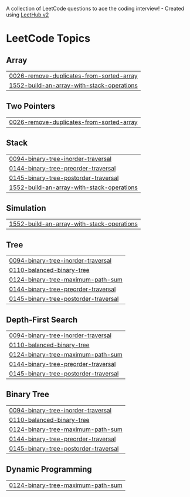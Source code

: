 A collection of LeetCode questions to ace the coding interview! - Created using [LeetHub v2](https://github.com/arunbhardwaj/LeetHub-2.0)
<!---LeetCode Topics Start-->
# LeetCode Topics
## Array
|  |
| ------- |
| [0026-remove-duplicates-from-sorted-array](https://github.com/wanjirudiana/Palindrome.cpp/tree/master/0026-remove-duplicates-from-sorted-array) |
| [1552-build-an-array-with-stack-operations](https://github.com/wanjirudiana/Palindrome.cpp/tree/master/1552-build-an-array-with-stack-operations) |
## Two Pointers
|  |
| ------- |
| [0026-remove-duplicates-from-sorted-array](https://github.com/wanjirudiana/Palindrome.cpp/tree/master/0026-remove-duplicates-from-sorted-array) |
## Stack
|  |
| ------- |
| [0094-binary-tree-inorder-traversal](https://github.com/wanjirudiana/Palindrome.cpp/tree/master/0094-binary-tree-inorder-traversal) |
| [0144-binary-tree-preorder-traversal](https://github.com/wanjirudiana/Palindrome.cpp/tree/master/0144-binary-tree-preorder-traversal) |
| [0145-binary-tree-postorder-traversal](https://github.com/wanjirudiana/Palindrome.cpp/tree/master/0145-binary-tree-postorder-traversal) |
| [1552-build-an-array-with-stack-operations](https://github.com/wanjirudiana/Palindrome.cpp/tree/master/1552-build-an-array-with-stack-operations) |
## Simulation
|  |
| ------- |
| [1552-build-an-array-with-stack-operations](https://github.com/wanjirudiana/Palindrome.cpp/tree/master/1552-build-an-array-with-stack-operations) |
## Tree
|  |
| ------- |
| [0094-binary-tree-inorder-traversal](https://github.com/wanjirudiana/Palindrome.cpp/tree/master/0094-binary-tree-inorder-traversal) |
| [0110-balanced-binary-tree](https://github.com/wanjirudiana/Palindrome.cpp/tree/master/0110-balanced-binary-tree) |
| [0124-binary-tree-maximum-path-sum](https://github.com/wanjirudiana/Palindrome.cpp/tree/master/0124-binary-tree-maximum-path-sum) |
| [0144-binary-tree-preorder-traversal](https://github.com/wanjirudiana/Palindrome.cpp/tree/master/0144-binary-tree-preorder-traversal) |
| [0145-binary-tree-postorder-traversal](https://github.com/wanjirudiana/Palindrome.cpp/tree/master/0145-binary-tree-postorder-traversal) |
## Depth-First Search
|  |
| ------- |
| [0094-binary-tree-inorder-traversal](https://github.com/wanjirudiana/Palindrome.cpp/tree/master/0094-binary-tree-inorder-traversal) |
| [0110-balanced-binary-tree](https://github.com/wanjirudiana/Palindrome.cpp/tree/master/0110-balanced-binary-tree) |
| [0124-binary-tree-maximum-path-sum](https://github.com/wanjirudiana/Palindrome.cpp/tree/master/0124-binary-tree-maximum-path-sum) |
| [0144-binary-tree-preorder-traversal](https://github.com/wanjirudiana/Palindrome.cpp/tree/master/0144-binary-tree-preorder-traversal) |
| [0145-binary-tree-postorder-traversal](https://github.com/wanjirudiana/Palindrome.cpp/tree/master/0145-binary-tree-postorder-traversal) |
## Binary Tree
|  |
| ------- |
| [0094-binary-tree-inorder-traversal](https://github.com/wanjirudiana/Palindrome.cpp/tree/master/0094-binary-tree-inorder-traversal) |
| [0110-balanced-binary-tree](https://github.com/wanjirudiana/Palindrome.cpp/tree/master/0110-balanced-binary-tree) |
| [0124-binary-tree-maximum-path-sum](https://github.com/wanjirudiana/Palindrome.cpp/tree/master/0124-binary-tree-maximum-path-sum) |
| [0144-binary-tree-preorder-traversal](https://github.com/wanjirudiana/Palindrome.cpp/tree/master/0144-binary-tree-preorder-traversal) |
| [0145-binary-tree-postorder-traversal](https://github.com/wanjirudiana/Palindrome.cpp/tree/master/0145-binary-tree-postorder-traversal) |
## Dynamic Programming
|  |
| ------- |
| [0124-binary-tree-maximum-path-sum](https://github.com/wanjirudiana/Palindrome.cpp/tree/master/0124-binary-tree-maximum-path-sum) |
<!---LeetCode Topics End-->